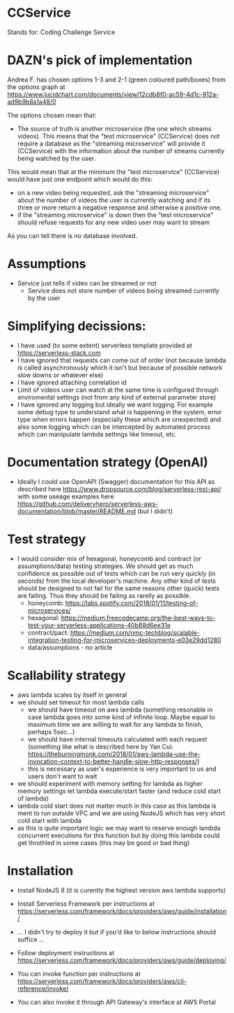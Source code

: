 # CCService

Stands for: Coding Challenge Service

# DAZN's pick of implementation

Andrea F. has chosen options 1-3 and 2-1 (green coloured path/boxes) from the options graph at https://www.lucidchart.com/documents/view/12cdb8f0-ac59-4d1c-912a-ad9b9b8a1a48/0

The options chosen mean that:

- The source of truth is another microservice (the one which streams videos). This means that the "test microservice" (CCService) does not require a database as the "streaming microservice" will provide it (CCService) with the information about the number of streams currently being watched by the user.

This would mean that at the minimum the "test microservice" (CCService) would have just one endpoint which would do this:

- on a new video being requested, ask the "streaming microservice" about the number of videos the user is currently watching and if its three or more return a negative response and otherwise a positive one.
- if the "streaming microservice" is down then the "test microservice" should refuse requests for any new video user may want to stream

As you can tell there is no database involved.

# Assumptions

- Service just tells if video can be streamed or not
  - Service does not store number of videos being streamed currently by the user

# Simplifying decissions:

- I have used (to some extent) serverless template provided at https://serverless-stack.com
- I have ignored that requests can come out of order (not because lambda is called asynchronously which it isn't but because of possible network slow downs or whatever else)
- I have ignored attaching correlation id
- Limit of videos user can watch at the same time is configured through enviromental settings (not from any kind of external parameter store)
- I have ignored any logging but ideally we want logging. For example some debug type to understand what is happening in the system, error type when errors happen (especially these which are unexpected) and also some logging which can be intercepted by automated process which can manipulate lambda settings like timeout, etc.

# Documentation strategy (OpenAI)

- Ideally I could use OpenAPI (Swagger) documentation for this API as described here https://www.dropsource.com/blog/serverless-rest-api/ with some useage examples here https://github.com/deliveryhero/serverless-aws-documentation/blob/master/README.md (but I didn't)

# Test strategy

- I would consider mix of hexagonal, honeycomb and contract (or assumptions/data) testing strategies. We should get as much confidence as possible out of tests which can be run very quickly (in seconds) from the local developer's machine. Any other kind of tests should be designed to not fail for the same reasons other (quick) tests are failing. Thus they should be failing as rarelly as possible.
  - honeycomb: https://labs.spotify.com/2018/01/11/testing-of-microservices/
  - hexagonal: https://medium.freecodecamp.org/the-best-ways-to-test-your-serverless-applications-40b88d6ee31e
  - contract/pact: https://medium.com/nmc-techblog/scalable-integration-testing-for-microservices-deployments-e03e29dd1280
  - data/assumptions - no article

# Scallability strategy

- aws lambda scales by itself in general
- we should set timeout for most lambda calls
  - we should have timeout on aws lambda (something resonable in case lambda goes into some kind of infinite loop. Maybe equal to maximum time we are willing to wait for any lambda to finish, perhaps 5sec...)
  - we should have internal timeouts calculated with each request (something like what is described here by Yan Cui: https://theburningmonk.com/2018/01/aws-lambda-use-the-invocation-context-to-better-handle-slow-http-responses/)
  - this is necessary as user's experience is very important to us and users don't want to wait
- we should experiment with memory setting for lambda as higher memory settings let lambda execute/start faster (and reduce cold start of lambda)
- lambda cold start does not matter much in this case as this lambda is ment to run outside VPC and we are using NodeJS which has very short cold start with lambda
- as this is quite important logic we may want to reserve enough lambda concurrent executions for this function but by doing this lambda could get throthled in some cases (this may be good or bad thing)

# Installation

- Install NodeJS 8 (it is curently the highest version aws lambda supports)
- Install Serverless Framework per instructions at https://serverless.com/framework/docs/providers/aws/guide/installation/

- ... I didn't try to deploy it but if you'd like to below instructions should suffice ...

- Follow deployment instructions at https://serverless.com/framework/docs/providers/aws/guide/deploying/
- You can invoke function per instructions at https://serverless.com/framework/docs/providers/aws/cli-reference/invoke/
- You can also invoke it through API Gateway's interface at AWS Portal
